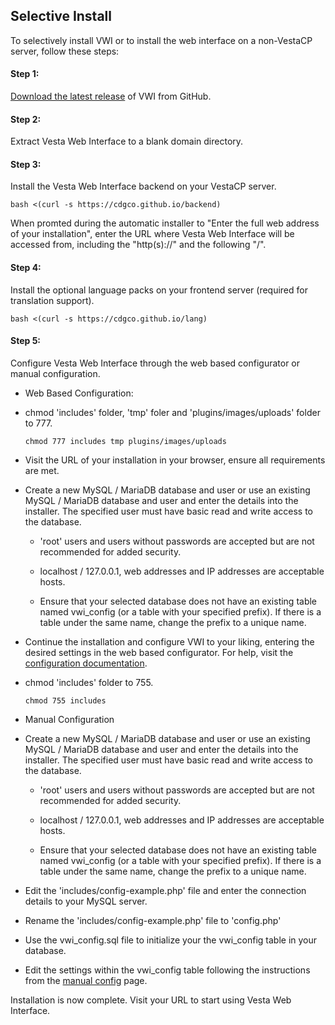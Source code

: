 ## Selective Install
To selectively install VWI or to install the web interface on a non-VestaCP server, follow these steps:


#### Step 1:
[Download the latest release](https://github.com/cdgco/VestaWebInterface/archive/v0.5.2-Beta.zip) of VWI from GitHub.

#### Step 2:
Extract Vesta Web Interface to a blank domain directory.

#### Step 3:
Install the Vesta Web Interface backend on your VestaCP server.
```shell
bash <(curl -s https://cdgco.github.io/backend)
```
  
When promted during the automatic installer to "Enter the full web address of your installation", enter the URL where Vesta Web Interface will be accessed from, including the "http(s)://" and the following "/".

#### Step 4:
Install the optional language packs on your frontend server (required for translation support).
```shell
bash <(curl -s https://cdgco.github.io/lang)
```
#### Step 5:
Configure Vesta Web Interface through the web based configurator or manual configuration.

* Web Based Configuration:
    
 - chmod 'includes' folder, 'tmp' foler and 'plugins/images/uploads' folder to 777.
    ```shell
    chmod 777 includes tmp plugins/images/uploads
    ```
  
 - Visit the URL of your installation in your browser, ensure all requirements are met.

 - Create a new MySQL / MariaDB database and user or use an existing MySQL / MariaDB database and user and enter the details into the installer. The specified user must have basic read and write access to the database.

   - 'root' users and users without passwords are accepted but are not recommended for added security. 

   - localhost / 127.0.0.1, web addresses and IP addresses are acceptable hosts. 

   - Ensure that your selected database does not have an existing table named vwi_config (or a table with your specified prefix). If there is a table under the same name, change the prefix to a unique name.

  - Continue the installation and configure VWI to your liking, entering the desired settings in the web based configurator. For help, visit the [configuration documentation](web-config).

  - chmod 'includes' folder to 755.
    ```shell
    chmod 755 includes
    ```
* Manual Configuration

 - Create a new MySQL / MariaDB database and user or use an existing MySQL / MariaDB database and user and enter the details into the installer. The specified user must have basic read and write access to the database.

   - 'root' users and users without passwords are accepted but are not recommended for added security. 

   - localhost / 127.0.0.1, web addresses and IP addresses are acceptable hosts. 

   - Ensure that your selected database does not have an existing table named vwi_config (or a table with your specified prefix). If there is a table under the same name, change the prefix to a unique name.

 - Edit the 'includes/config-example.php' file and enter the connection details to your MySQL server.
 
 - Rename the 'includes/config-example.php' file to 'config.php'
 
 - Use the vwi_config.sql file to initialize your the vwi_config table in your database.
 
 - Edit the settings within the vwi_config table following the instructions from the [manual config](manual-config) page.

Installation is now complete. Visit your URL to start using Vesta Web Interface.